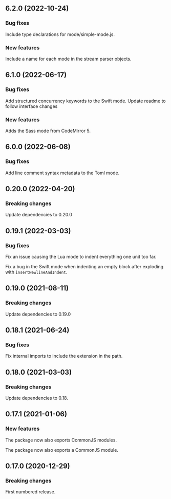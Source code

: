 ## 6.2.0 (2022-10-24)

### Bug fixes

Include type declarations for mode/simple-mode.js.

### New features

Include a name for each mode in the stream parser objects.

## 6.1.0 (2022-06-17)

### Bug fixes

Add structured concurrency keywords to the Swift mode. Update readme to follow interface changes

### New features

Adds the Sass mode from CodeMirror 5.

## 6.0.0 (2022-06-08)

### Bug fixes

Add line comment syntax metadata to the Toml mode.

## 0.20.0 (2022-04-20)

### Breaking changes

Update dependencies to 0.20.0

## 0.19.1 (2022-03-03)

### Bug fixes

Fix an issue causing the Lua mode to indent everything one unit too far.

Fix a bug in the Swift mode when indenting an empty block after exploding with `insertNewlineAndIndent`.

## 0.19.0 (2021-08-11)

### Breaking changes

Update dependencies to 0.19.0

## 0.18.1 (2021-06-24)

### Bug fixes

Fix internal imports to include the extension in the path.

## 0.18.0 (2021-03-03)

### Breaking changes

Update dependencies to 0.18.

## 0.17.1 (2021-01-06)

### New features

The package now also exports CommonJS modules.

The package now also exports a CommonJS module.

## 0.17.0 (2020-12-29)

### Breaking changes

First numbered release.


